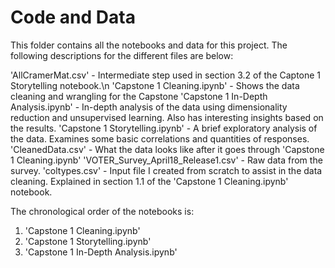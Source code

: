 # Code and Data
This folder contains all the notebooks and data for this project. The following descriptions for the different files are below:

'AllCramerMat.csv' - Intermediate step used in section 3.2 of the Captone 1 Storytelling notebook.\n
'Capstone 1 Cleaning.ipynb' - Shows the data cleaning and wrangling for the Capstone
'Capstone 1 In-Depth Analysis.ipynb' - In-depth analysis of the data using dimensionality reduction and unsupervised learning. Also has interesting insights based on the results.
'Capstone 1 Storytelling.ipynb' - A brief exploratory analysis of the data. Examines some basic correlations and quantities of responses.
'CleanedData.csv' - What the data looks like after it goes through 'Capstone 1 Cleaning.ipynb'
'VOTER_Survey_April18_Release1.csv' - Raw data from the survey.
'coltypes.csv' - Input file I created from scratch to assist in the data cleaning. Explained in section 1.1 of the 'Capstone 1 Cleaning.ipynb' notebook.

The chronological order of the notebooks is:
1. 'Capstone 1 Cleaning.ipynb'
2. 'Capstone 1 Storytelling.ipynb'
3. 'Capstone 1 In-Depth Analysis.ipynb'
